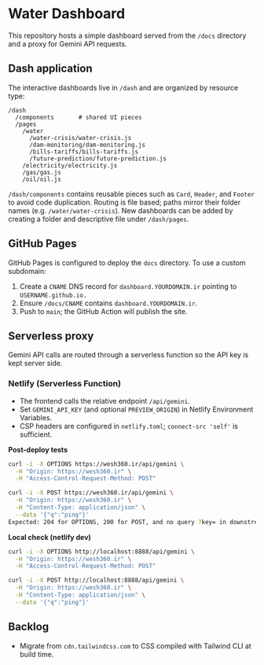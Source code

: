 # Water Dashboard

This repository hosts a simple dashboard served from the `/docs` directory and a proxy for Gemini API requests.

## Dash application

The interactive dashboards live in `/dash` and are organized by resource type:

```
/dash
  /components       # shared UI pieces
  /pages
    /water
      /water-crisis/water-crisis.js
      /dam-monitoring/dam-monitoring.js
      /bills-tariffs/bills-tariffs.js
      /future-prediction/future-prediction.js
    /electricity/electricity.js
    /gas/gas.js
    /oil/oil.js
```

`/dash/components` contains reusable pieces such as `Card`, `Header`, and `Footer` to avoid code duplication.  Routing is file based; paths mirror their folder names (e.g. `/water/water-crisis`).  New dashboards can be added by creating a folder and descriptive file under `/dash/pages`.

## GitHub Pages

GitHub Pages is configured to deploy the `docs` directory. To use a custom subdomain:

1. Create a `CNAME` DNS record for `dashboard.YOURDOMAIN.ir` pointing to `USERNAME.github.io.`
2. Ensure `/docs/CNAME` contains `dashboard.YOURDOMAIN.ir`.
3. Push to `main`; the GitHub Action will publish the site.

## Serverless proxy

Gemini API calls are routed through a serverless function so the API key is kept server side.

### Netlify (Serverless Function)
- The frontend calls the relative endpoint `/api/gemini`.
- Set `GEMINI_API_KEY` (and optional `PREVIEW_ORIGIN`) in Netlify Environment Variables.
- CSP headers are configured in `netlify.toml`; `connect-src 'self'` is sufficient.

**Post-deploy tests**
```bash
curl -i -X OPTIONS https://wesh360.ir/api/gemini \
  -H "Origin: https://wesh360.ir" \
  -H "Access-Control-Request-Method: POST"

curl -i -X POST https://wesh360.ir/api/gemini \
  -H "Origin: https://wesh360.ir" \
  -H "Content-Type: application/json" \
  --data '{"q":"ping"}'
Expected: 204 for OPTIONS, 200 for POST, and no query ?key= in downstream calls.
```

**Local check (netlify dev)**
```bash
curl -i -X OPTIONS http://localhost:8888/api/gemini \
  -H "Origin: https://wesh360.ir" \
  -H "Access-Control-Request-Method: POST"

curl -i -X POST http://localhost:8888/api/gemini \
  -H "Origin: https://wesh360.ir" \
  -H "Content-Type: application/json" \
  --data '{"q":"ping"}'
```

## Backlog

- Migrate from `cdn.tailwindcss.com` to CSS compiled with Tailwind CLI at build time.
